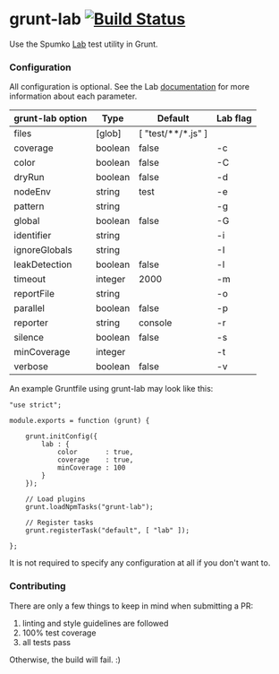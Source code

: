 grunt-lab [![Build Status](https://travis-ci.org/wtcross/grunt-lab.svg)](https://travis-ci.org/wtcross/grunt-lab)
=========

Use the Spumko [Lab](https://github.com/spumko/lab) test utility in Grunt.

### Configuration
All configuration is optional. See the Lab [documentation](https://github.com/spumko/lab) for more information about each parameter.

| grunt-lab option | Type    | Default            | Lab flag |
| ---------------- | ------- | ------------------ | -------- |
| files            | [glob]  | [ "test/**/*.js" ] |          |
| coverage         | boolean | false              | -c       |
| color            | boolean | false              | -C       |
| dryRun           | boolean | false              | -d       |
| nodeEnv          | string  | test               | -e       |
| pattern          | string  |                    | -g       |
| global           | boolean | false              | -G       |
| identifier       | string  |                    | -i       |
| ignoreGlobals    | string  |                    | -I       |
| leakDetection    | boolean | false              | -l       |
| timeout          | integer | 2000               | -m       |
| reportFile       | string  |                    | -o       |
| parallel         | boolean | false              | -p       |
| reporter         | string  | console            | -r       |
| silence          | boolean | false              | -s       |
| minCoverage      | integer |                    | -t       |
| verbose          | boolean | false              | -v       |

An example Gruntfile using grunt-lab may look like this:
```
"use strict";

module.exports = function (grunt) {

	grunt.initConfig({
		lab : {
			color       : true,
			coverage    : true,
			minCoverage : 100
		}
	});

	// Load plugins
	grunt.loadNpmTasks("grunt-lab");

	// Register tasks
	grunt.registerTask("default", [ "lab" ]);

};
```

It is not required to specify any configuration at all if you don't want to.


### Contributing
There are only a few things to keep in mind when submitting a PR:

1. linting and style guidelines are followed
2. 100% test coverage
3. all tests pass

Otherwise, the build will fail. :)
